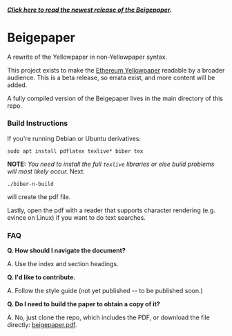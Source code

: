 ##### [Click here to read the newest release of the Beigepaper](https://github.com/chronaeon/beigepaper/blob/master/beigepaper.pdf).

# Beigepaper 
A rewrite of the Yellowpaper in non-Yellowpaper syntax.

This project exists to make the [Ethereum Yellowpaper](http://gavwood.com/paper.pdf) readable by a broader audience. This is a beta release, so errata exist, and more content will be added. 

A fully compiled version of the Beigepaper lives in the main directory of this repo.


### Build Instructions

If you're running Debian or Ubuntu derivatives:
```
sudo apt install pdflatex texlive* biber tex
```

**NOTE:** *You need to install the full `texlive` libraries or else build problems will most likely occur.* Next:

```
./biber-n-build
```
will create the pdf file. 

Lastly, open the pdf with a reader that supports character rendering (e.g. evince on Linux) if you want to do text searches.

### FAQ

**Q. How should I navigate the document?**

A. Use the index and section headings.

**Q. I'd like to contribute.**

A. Follow the style guide (not yet published -- to be published soon.)

**Q. Do I need to build the paper to obtain a copy of it?**

A. No, just clone the repo, which includes the PDF, or download the file directly: [beigepaper.pdf](https://github.com/chronaeon/beigepaper/blob/master/beigepaper.pdf).





